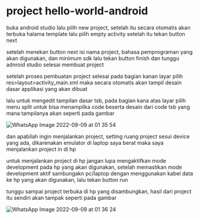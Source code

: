 <h1>project hello-world-android</h1>
<p>buka android studio lalu pilih new project, setelah itu secara otomatis akan terbuka halama template lalu pilih empty activity setelah itu tekan button next</p>
<p>setelah menekan button next isi nama project, bahasa pemprograman yang akan digunakan, dan minimum sdk lalu tekan button finish dan tunggu adnroid studio selesai membuat project</p>
<p>setelah proses pembuatan project selesai pada bagian kanan layar pilih res>layout>activity_main.xml maka secara otomatis akan tampil desain dasar applikasi yang akan dibuat</p>
<p>lalu untuk mengedit tampilan dasar tsb, pada bagian kana  atas layar pilih menu split untuk bisa menampilka code beserta desain dari code tsb yang mana tampilanya akan seperti pada gambar</p>

![WhatsApp Image 2022-09-09 at 01 35 54](https://user-images.githubusercontent.com/112800045/189200933-7efcb521-e15a-4198-8576-2d79f1298548.jpeg)

<p>dan apabilah ingin menjalankan project, setting ruang project sesui device yang ada, dikarenakan emulator di laptop saya berat maka saya menjalankan project in di hp</p>
<p>untuk menjalankan project di hp jangan lupa mengaktifkan  mode development pada hp yang akan digunakan, setelah memastikan mode development aktif sambungakn pc/laptop dengan menggunakan kabel data ke hp yang akan digunakan, lalu tekan button run</p>
<p>tunggu sampai project terbuka di hp yang disambungkan, hasil dari project itu sendiri akan tampak seperti pada gambar</p>

![WhatsApp Image 2022-09-09 at 01 36 24](https://user-images.githubusercontent.com/112800045/189200940-eaa9699f-7c62-48a3-a52f-40fa268de529.jpeg)
